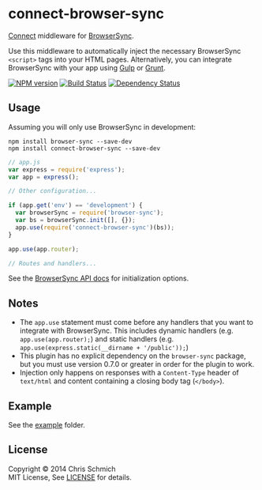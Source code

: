 # connect-browser-sync

[Connect](https://github.com/senchalabs/connect) middleware for [BrowserSync](https://github.com/shakyShane/browser-sync).

Use this middleware to automatically inject the necessary BrowserSync `<script>` tags into your HTML pages. Alternatively, you can integrate BrowserSync with your app using [Gulp](https://github.com/shakyShane/gulp-browser-sync) or [Grunt](https://github.com/shakyShane/grunt-browser-sync).

[![NPM version](https://badge.fury.io/js/connect-browser-sync.png)](https://npmjs.org/package/connect-browser-sync)
[![Build Status](https://travis-ci.org/schmich/connect-browser-sync.png?branch=master)](https://travis-ci.org/schmich/connect-browser-sync)
[![Dependency Status](https://gemnasium.com/schmich/connect-browser-sync.png)](https://gemnasium.com/schmich/connect-browser-sync)

## Usage

Assuming you will only use BrowserSync in development:

```
npm install browser-sync --save-dev
npm install connect-browser-sync --save-dev
```

```javascript
// app.js
var express = require('express');
var app = express();

// Other configuration...

if (app.get('env') == 'development') {
  var browserSync = require('browser-sync');
  var bs = browserSync.init([], {});
  app.use(require('connect-browser-sync')(bs));
}

app.use(app.router);

// Routes and handlers...
```

See the [BrowserSync API docs](https://github.com/shakyShane/browser-sync/wiki/api#wiki-api) for initialization options.

## Notes

- The `app.use` statement must come before any handlers that you want to integrate with BrowserSync. This includes dynamic handlers (e.g. `app.use(app.router);`) and static handlers (e.g. `app.use(express.static(__dirname + '/public'));`)
- This plugin has no explicit dependency on the `browser-sync` package, but you must use version 0.7.0 or greater in order for the plugin to work.
- Injection only happens on responses with a `Content-Type` header of `text/html` and content containing a closing body tag (`</body>`).

## Example

See the [example](example) folder.

## License

Copyright &copy; 2014 Chris Schmich
<br>
MIT License, See [LICENSE](LICENSE) for details.
